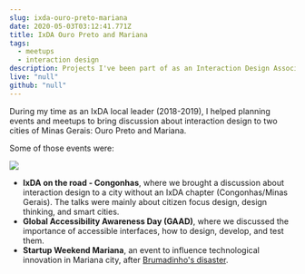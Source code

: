 ```yaml
---
slug: ixda-ouro-preto-mariana
date: 2020-05-03T03:12:41.771Z
title: IxDA Ouro Preto and Mariana
tags:
  - meetups
  - interaction design
description: Projects I've been part of as an Interaction Design Association local leader
live: "null"
github: "null"
---
```

During my time as an IxDA local leader (2018-2019), I helped planning events and meetups to bring discussion about interaction design to two cities of Minas Gerais: Ouro Preto and Mariana.

Some of those events were: 

![ ](/img/61778831_2488280397872234_5232139558103023616_n.jpg " ")

* <strong>IxDA on the road - Congonhas</strong>, where we brought a discussion about interaction design to a city without an IxDA chapter (Congonhas/Minas Gerais). The talks were mainly about citizen focus design, design thinking, and smart cities.
* <strong>Global Accessibility Awareness Day (GAAD)</strong>, where we discussed the importance of accessible interfaces, how to design, develop, and test them.
* <strong>Startup Weekend Mariana</strong>, an event to influence technological innovation in Mariana city, after [Brumadinho's disaster](https://www.bbc.com/news/world-latin-america-51220373).